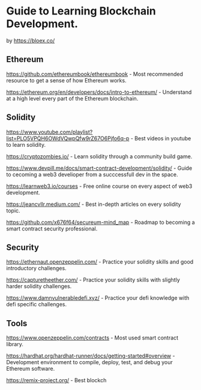 # Guide to Learning Blockchain Development. 

by https://bloex.co/ 



## Ethereum 

https://github.com/ethereumbook/ethereumbook - Most recommended resource to get a sense of how Ethereum works.

https://ethereum.org/en/developers/docs/intro-to-ethereum/ - Understand at a high level every part of the Ethereum blockchain.


## Solidity 

https://www.youtube.com/playlist?list=PLO5VPQH6OWdVQwpQfw9rZ67O6Pjfo6q-p - Best videos in youtube to learn solidity.

https://cryptozombies.io/ - Learn solidity through a community build game.

https://www.devpill.me/docs/smart-contract-development/solidity/ - Guide to cecoming a web3 develioper from a succcessfull dev in the space.

https://learnweb3.io/courses - Free online course on every aspect of web3 development.

https://jeancvllr.medium.com/ - Best in-depth articles on every solidity topic.

https://github.com/x676f64/secureum-mind_map - Roadmap to becoming a smart contract security professional.


## Security 

https://ethernaut.openzeppelin.com/ - Practice your solidity skills and good introductory challenges.

https://capturetheether.com/ - Practice your solidity skills with slightly harder solidity challenges.

https://www.damnvulnerabledefi.xyz/ - Practice your defi knowledge with defi specific challenges.


## Tools 

https://www.openzeppelin.com/contracts - Most used smart contract library.

https://hardhat.org/hardhat-runner/docs/getting-started#overview - Development environment to compile, deploy, test, and debug your Ethereum software.

https://remix-project.org/ - Best blockch
